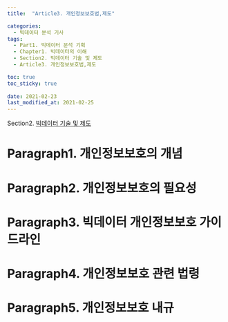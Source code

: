 ```yaml
---
title:  "Article3. 개인정보보호법,제도"

categories:
  - 빅데이터 분석 기사
tags:
  - Part1. 빅데이터 분석 기획
  - Chapter1. 빅데이터의 이해
  - Section2. 빅데이터 기술 및 제도
  - Article3. 개인정보보호법,제도

toc: true
toc_sticky: true
 
date: 2021-02-23
last_modified_at: 2021-02-25
---
```


Section2. [빅데이터 기술 및 제도]()

# Paragraph1. 개인정보보호의 개념

# Paragraph2. 개인정보보호의 필요성

# Paragraph3. 빅데이터 개인정보보호 가이드라인

# Paragraph4. 개인정보보호 관련 법령

# Paragraph5. 개인정보보호 내규

